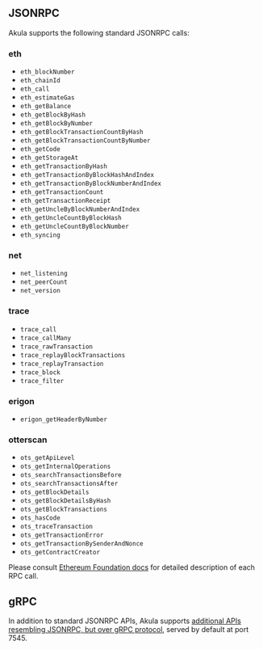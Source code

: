 ## JSONRPC
Akula supports the following standard JSONRPC calls:

### eth
- `eth_blockNumber`
- `eth_chainId`
- `eth_call`
- `eth_estimateGas`
- `eth_getBalance`
- `eth_getBlockByHash`
- `eth_getBlockByNumber`
- `eth_getBlockTransactionCountByHash`
- `eth_getBlockTransactionCountByNumber`
- `eth_getCode`
- `eth_getStorageAt`
- `eth_getTransactionByHash`
- `eth_getTransactionByBlockHashAndIndex`
- `eth_getTransactionByBlockNumberAndIndex`
- `eth_getTransactionCount`
- `eth_getTransactionReceipt`
- `eth_getUncleByBlockNumberAndIndex`
- `eth_getUncleCountByBlockHash`
- `eth_getUncleCountByBlockNumber`
- `eth_syncing`

### net
- `net_listening`
- `net_peerCount`
- `net_version`

### trace
- `trace_call`
- `trace_callMany`
- `trace_rawTransaction`
- `trace_replayBlockTransactions`
- `trace_replayTransaction`
- `trace_block`
- `trace_filter`

### erigon
- `erigon_getHeaderByNumber`

### otterscan
- `ots_getApiLevel`
- `ots_getInternalOperations`
- `ots_searchTransactionsBefore`
- `ots_searchTransactionsAfter`
- `ots_getBlockDetails`
- `ots_getBlockDetailsByHash`
- `ots_getBlockTransactions`
- `ots_hasCode`
- `ots_traceTransaction`
- `ots_getTransactionError`
- `ots_getTransactionBySenderAndNonce`
- `ots_getContractCreator`

Please consult [Ethereum Foundation docs](https://ethereum.org/en/developers/docs/apis/json-rpc/) for detailed description of each RPC call.

## gRPC
In addition to standard JSONRPC APIs, Akula supports [additional APIs resembling JSONRPC, but over gRPC protocol](https://github.com/ledgerwatch/interfaces/tree/master/web3), served by default at port 7545.
